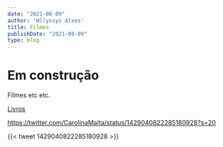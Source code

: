```yaml
---
date: "2021-08-09"
author: 'Wllyssys Alves'
title: Filmes
publishDate: "2021-08-09"
type: blog
---
```


# Em construção

Filmes etc etc.

[Livros](/jardim/livros)


https://twitter.com/CarolinaMalta/status/1429040822285180928?s=20

{{< tweet 1429040822285180928 >}}
